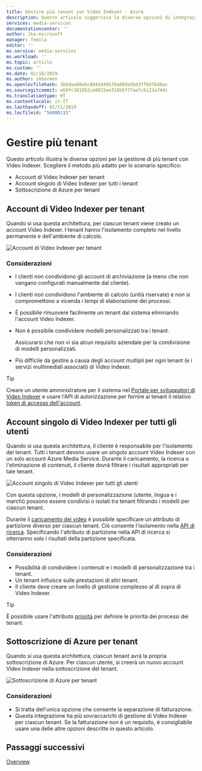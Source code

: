 ```yaml
---
title: Gestire più tenant con Video Indexer - Azure
description: Questo articolo suggerisce le diverse opzioni di integrazione per la gestione di più tenant con Video Indexer.
services: media-services
documentationcenter: ''
author: ika-microsoft
manager: femila
editor: ''
ms.service: media-services
ms.workload: ''
ms.topic: article
ms.custom: ''
ms.date: 02/10/2019
ms.author: ikbarmen
ms.openlocfilehash: 3b6daa60e8c8945d49170a00da5bd3ffb57b48ac
ms.sourcegitcommit: e69fc381852ce8615ee318b5f77ae7c6123a744c
ms.translationtype: HT
ms.contentlocale: it-IT
ms.lasthandoff: 02/11/2019
ms.locfileid: "56000115"
---
```

# <a name="manage-multiple-tenants"></a>Gestire più tenant

Questo articolo illustra le diverse opzioni per la gestione di più tenant con Video Indexer. Scegliere il metodo più adatto per lo scenario specifico:

* Account di Video Indexer per tenant
* Account singolo di Video Indexer per tutti i tenant
* Sottoscrizione di Azure per tenant

## <a name="video-indexer-account-per-tenant"></a>Account di Video Indexer per tenant

Quando si usa questa architettura, per ciascun tenant viene creato un account Video Indexer. I tenant hanno l'isolamento completo nel livello permanente e dell'ambiente di calcolo.  

![Account di Video Indexer per tenant](./media/manage-multiple-tenants/video-indexer-account-per-tenant.png)

### <a name="considerations"></a>Considerazioni

* I clienti non condividono gli account di archiviazione (a meno che non vangano configurati manualmente dal cliente).
* I clienti non condividono l'ambiente di calcolo (unità riservate) e non si compromettono a vicenda i tempi di elaborazione dei processi.
* È possibile rimuovere facilmente un tenant dal sistema eliminando l'account Video Indexer.
* Non è possibile condividere modelli personalizzati tra i tenant.

    Assicurarsi che non vi sia alcun requisito aziendale per la condivisione di modelli personalizzati.
* Più difficile da gestire a causa degli account multipli per ogni tenant (e i servizi multimediali associati) di Video Indexer.

> [!TIP]
> Creare un utente amministratore per il sistema nel [Portale per sviluppatori di Video Indexer](https://api-portal.videoindexer.ai/) e usare l'API di autorizzazione per fornire ai tenant il relativo [token di accesso dell'account](https://api-portal.videoindexer.ai/docs/services/authorization/operations/Get-Account-Access-Token).

## <a name="single-video-indexer-account-for-all-users"></a>Account singolo di Video Indexer per tutti gli utenti

Quando si usa questa architettura, il cliente è responsabile per l'isolamento dei tenant. Tutti i tenant devono usare un singolo account Video Indexer con un solo account Azure Media Service. Durante il caricamento, la ricerca o l'eliminazione di contenuti, il cliente dovrà filtrare i risultati appropriati per tale tenant.

![Account singolo di Video Indexer per tutti gli utenti](./media/manage-multiple-tenants/single-video-indexer-account-for-all-users.png)

Con questa opzione, i modelli di personalizzazione (utente, lingua e i marchi) possono essere condivisi o isolati tra tenant filtrando i modelli per ciascun tenant.

Durante il [caricamento dei video](https://api-portal.videoindexer.ai/docs/services/operations/operations/Upload-video?) è possibile specificare un attributo di partizione diverso per ciascun tenant. Ciò consente l'isolamento nella [API di ricerca](https://api-portal.videoindexer.ai/docs/services/operations/operations/Search-videos?). Specificando l'attributo di partizione nella API di ricerca si otterranno solo i risultati della partizione specificata. 

 ### <a name="considerations"></a>Considerazioni

* Possibilità di condividere i contenuti e i modelli di personalizzazione tra i tenant.
* Un tenant influisce sulle prestazioni di altri tenant.
* Il cliente deve creare un livello di gestione complesso al di sopra di Video Indexer.

> [!TIP]
> È possibile usare l'attributo [priorità](upload-index-videos.md) per definire le priorità dei processi dei tenant.

## <a name="azure-subscription-per-tenant"></a>Sottoscrizione di Azure per tenant 

Quando si usa questa architettura, ciascun tenant avrà la propria sottoscrizione di Azure. Per ciascun utente, si creerà un nuovo account Video Indexer nella sottoscrizione del tenant.

![Sottoscrizione di Azure per tenant](./media/manage-multiple-tenants/azure-subscription-per-tenant.png)

### <a name="considerations"></a>Considerazioni

* Si tratta dell'unica opzione che consente la separazione di fatturazione.
* Questa integrazione ha più sovraccarichi di gestione di Video Indexer per ciascun tenant. Se la fatturazione non è un requisito, è consigliabile usare una delle altre opzioni descritte in questo articolo.

## <a name="next-steps"></a>Passaggi successivi

[Overview](video-indexer-overview.md)
